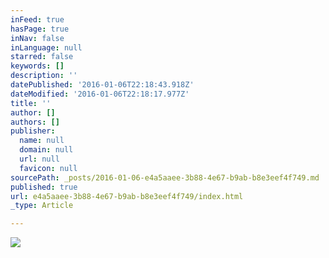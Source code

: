 ```yaml
---
inFeed: true
hasPage: true
inNav: false
inLanguage: null
starred: false
keywords: []
description: ''
datePublished: '2016-01-06T22:18:43.918Z'
dateModified: '2016-01-06T22:18:17.977Z'
title: ''
author: []
authors: []
publisher:
  name: null
  domain: null
  url: null
  favicon: null
sourcePath: _posts/2016-01-06-e4a5aaee-3b88-4e67-b9ab-b8e3eef4f749.md
published: true
url: e4a5aaee-3b88-4e67-b9ab-b8e3eef4f749/index.html
_type: Article

---
```

![](https://the-grid-user-content.s3-us-west-2.amazonaws.com/b404d339-0baf-43ea-a975-a6e119a3e5ff.jpg)
